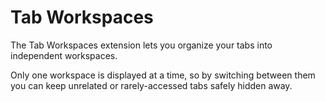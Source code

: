 # Tab Workspaces

The Tab Workspaces extension lets you organize your tabs into independent workspaces.

Only one workspace is displayed at a time, so by switching between them you can keep unrelated or rarely-accessed tabs safely hidden away.

